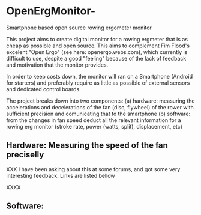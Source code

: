 # OpenErgMonitor-
Smartphone based open source rowing ergometer monitor

This project aims to create digital monitor for a rowing ergmeter that is as cheap as possible and open source. This aims to complement Fim Flood's excelent "Open Ergo" (see here: openergo.webs.com), which currently is difficult to use, despite a good "feeling" because of the lack of feedback and motivation that the monitor provides. 

In order to keep costs down, the monitor will ran on a Smartphone (Android for starters) and preferably require as little as possible of external sensors and dedicated control boards. 

The project breaks down into two components: (a) hardware: measuring the accelerations and decelerations of the fan (disc, flywheel) of the rower with sufficient precision and comunicating that to the smartphone (b) software: from the changes in fan speed deduct all the relevant information for a rowing erg monitor (stroke rate, power (watts, split), displacement, etc)

## Hardware: Measuring the speed of the fan preciselly

XXX
I have been asking about this at some forums, and got some very interesting feedback. Links are listed bellow

XXXX


## Software: 

